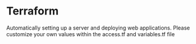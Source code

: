 # Terraform
Automatically setting up a server and deploying web applications. Please customize your own values within the access.tf and variables.tf file
